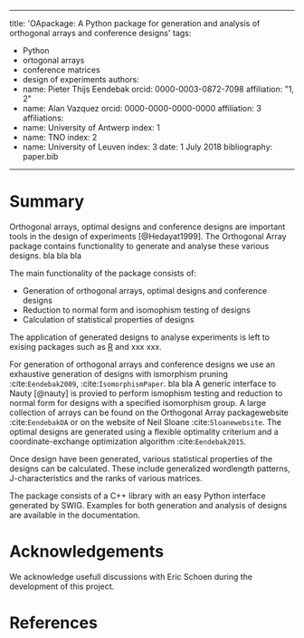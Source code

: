---
title: 'OApackage: A Python package for generation and analysis of orthogonal arrays and conference designs'
tags:
  - Python
  - ortogonal arrays
  - conference matrices
  - design of experiments
authors:
  - name: Pieter Thijs Eendebak
    orcid: 0000-0003-0872-7098
    affiliation: "1, 2"
  - name: Alan Vazquez
    orcid: 0000-0000-0000-0000
    affiliation: 3
affiliations:
 - name: University of Antwerp
   index: 1
 - name: TNO
   index: 2
 - name: University of Leuven
   index: 3
date: 1 July 2018
bibliography: paper.bib
----

# Summary

Orthogonal arrays, optimal designs and conference designs are important tools in the design of
experiments [@Hedayat1999]. The Orthogonal Array
package contains functionality to generate and analyse these various designs. bla bla bla


The main functionality of the package consists of:

* Generation of orthogonal arrays, optimal designs and conference designs
* Reduction to normal form and isomophism testing of designs 
* Calculation of statistical properties of designs

The application of generated designs to analyse experiments is left to exising packages such as
[R](https://www.r-project.org/) and xxx xxx.

For generation of orthogonal arrays and conference designs we use an exhaustive generation of designs with ismorphism pruning
:cite:`Eendebak2009`, :cite:`IsomorphismPaper`.  bla bla
A generic interface to Nauty [@nauty] is provied to perform ismophism testing and reduction to normal form for designs with a specified isomorphism group.
A large collection of arrays can be found on the Orthogonal Array
packagewebsite :cite:`EendebakOA` or on the website of Neil
Sloane :cite:`Sloanewebsite`. The optimal designs are generated using a flexible optimality criterium and
a coordinate-exchange optimization algorithm :cite:`Eendebak2015`.

Once design have been generated, various statistical properties of the designs can be calculated. These include
generalized wordlength patterns, J-characteristics and the ranks of various matrices.

The package consists of a C++ library with an easy Python interface generated by SWIG.
Examples for both generation and analysis of designs are available in the documentation.


# Acknowledgements

We acknowledge usefull discussions with Eric Schoen during the development of this project.

# References